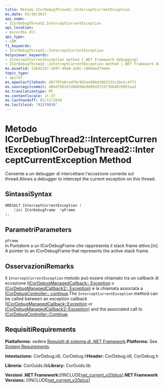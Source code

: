 ```yaml
---
title: Metodo ICorDebugThread2::InterceptCurrentException
ms.date: 03/30/2017
api_name:
- ICorDebugThread2.InterceptCurrentException
api_location:
- mscordbi.dll
api_type:
- COM
f1_keywords:
- ICorDebugThread2::InterceptCurrentException
helpviewer_keywords:
- InterceptCurrentException method [.NET Framework debugging]
- ICorDebugThread2::InterceptCurrentException method [.NET Framework debugging]
ms.assetid: 536d2357-1b97-49e0-a10c-c860aed74e6e
topic_type:
- apiref
ms.openlocfilehash: d87f07e6cadf8c9b5a4d8bb3063333c26e2c4ff1
ms.sourcegitcommit: d6bd7903d7d46698e9d89d3725f3bb4876891aa3
ms.translationtype: MT
ms.contentlocale: it-IT
ms.lasthandoff: 05/13/2020
ms.locfileid: "83379039"
---
```

# <a name="icordebugthread2interceptcurrentexception-method"></a><span data-ttu-id="e2b55-102">Metodo ICorDebugThread2::InterceptCurrentException</span><span class="sxs-lookup"><span data-stu-id="e2b55-102">ICorDebugThread2::InterceptCurrentException Method</span></span>
<span data-ttu-id="e2b55-103">Consente a un debugger di intercettare l'eccezione corrente sul thread.</span><span class="sxs-lookup"><span data-stu-id="e2b55-103">Allows a debugger to intercept the current exception on this thread.</span></span>  
  
## <a name="syntax"></a><span data-ttu-id="e2b55-104">Sintassi</span><span class="sxs-lookup"><span data-stu-id="e2b55-104">Syntax</span></span>  
  
```cpp  
HRESULT InterceptCurrentException (  
    [in] ICorDebugFrame  *pFrame  
);  
```  
  
## <a name="parameters"></a><span data-ttu-id="e2b55-105">Parametri</span><span class="sxs-lookup"><span data-stu-id="e2b55-105">Parameters</span></span>  
 `pFrame`  
 <span data-ttu-id="e2b55-106">in Puntatore a un ICorDebugFrame che rappresenta il stack frame attivo.</span><span class="sxs-lookup"><span data-stu-id="e2b55-106">[in] A pointer to an ICorDebugFrame that represents the active stack frame.</span></span>  
  
## <a name="remarks"></a><span data-ttu-id="e2b55-107">Osservazioni</span><span class="sxs-lookup"><span data-stu-id="e2b55-107">Remarks</span></span>  
 <span data-ttu-id="e2b55-108">Il `InterceptCurrentException` metodo può essere chiamato tra un callback di eccezione ([ICorDebugManagedCallback:: Exception](icordebugmanagedcallback-exception-method.md) o [ICorDebugManagedCallback2:: Exception](icordebugmanagedcallback2-exception-method.md)) e la chiamata associata a [ICorDebugController:: continue](icordebugcontroller-continue-method.md).</span><span class="sxs-lookup"><span data-stu-id="e2b55-108">The `InterceptCurrentException` method can be called between an exception callback ([ICorDebugManagedCallback::Exception](icordebugmanagedcallback-exception-method.md) or [ICorDebugManagedCallback2::Exception](icordebugmanagedcallback2-exception-method.md)) and the associated call to [ICorDebugController::Continue](icordebugcontroller-continue-method.md).</span></span>  
  
## <a name="requirements"></a><span data-ttu-id="e2b55-109">Requisiti</span><span class="sxs-lookup"><span data-stu-id="e2b55-109">Requirements</span></span>  
 <span data-ttu-id="e2b55-110">**Piattaforme:** vedere [Requisiti di sistema di .NET Framework](../../get-started/system-requirements.md).</span><span class="sxs-lookup"><span data-stu-id="e2b55-110">**Platforms:** See [System Requirements](../../get-started/system-requirements.md).</span></span>  
  
 <span data-ttu-id="e2b55-111">**Intestazione:** CorDebug.idl, CorDebug.h</span><span class="sxs-lookup"><span data-stu-id="e2b55-111">**Header:** CorDebug.idl, CorDebug.h</span></span>  
  
 <span data-ttu-id="e2b55-112">**Libreria:** CorGuids.lib</span><span class="sxs-lookup"><span data-stu-id="e2b55-112">**Library:** CorGuids.lib</span></span>  
  
 <span data-ttu-id="e2b55-113">**Versioni .NET Framework:**[!INCLUDE[net_current_v20plus](../../../../includes/net-current-v20plus-md.md)]</span><span class="sxs-lookup"><span data-stu-id="e2b55-113">**.NET Framework Versions:** [!INCLUDE[net_current_v20plus](../../../../includes/net-current-v20plus-md.md)]</span></span>
